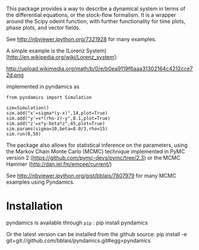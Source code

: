 This package provides a way to describe a dynamical system in terms of the differential equations, or the stock-flow formalism.  It is a wrapper around the Scipy odeint function, with further functionality for time plots, phase plots, and vector fields.

See http://nbviewer.ipython.org/7321928 for many examples.

A simple example is the (Lorenz System)[http://en.wikipedia.org/wiki/Lorenz_system]:

http://upload.wikimedia.org/math/b/0/e/b0ea9119f6aaa31302164c4212cce72d.png

implemented in pyndamics as

    from pyndamics import Simulation

    sim=Simulation()
    sim.add("x'=sigma*(y-x)",14,plot=True)
    sim.add("y'=x*(rho-z)-y",8.1,plot=True)
    sim.add("z'=x*y-beta*z",45,plot=True)
    sim.params(sigma=10,beta=8.0/3,rho=15)
    sim.run(0,50)  

The package also allows for statistical inference on the parameters, using the Markov Chain Monte Carlo (MCMC) technique implemented in PyMC version 2 (https://github.com/pymc-devs/pymc/tree/2.3) or the MCMC Hammer (http://dan.iel.fm/emcee/current/)

See http://nbviewer.ipython.org/gist/bblais/7807979 for many MCMC examples using Pyndamics.

# Installation
pyndamics is available through `pip` :
    pip install pyndamics

Or the latest version can be installed from the github source:
    pip install -e git+git://github.com/bblais/pyndamics.git#egg=pyndamics



